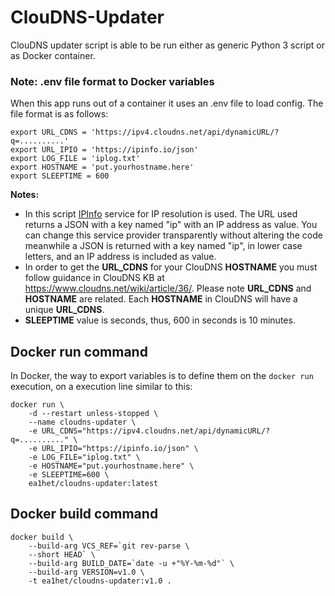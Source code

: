 # ClouDNS-Updater
ClouDNS updater script is able to be run either as generic Python 3 script or as Docker container. 

### Note: .env file format to Docker variables
When this app runs out of a container it uses an .env file to load config. The file format is as follows:

```
export URL_CDNS = 'https://ipv4.cloudns.net/api/dynamicURL/?q=..........'
export URL_IPIO = 'https://ipinfo.io/json'
export LOG_FILE = 'iplog.txt'
export HOSTNAME = 'put.yourhostname.here'
export SLEEPTIME = 600
```
____Notes:____ 
- In this script [IPInfo](https://ipinfo.io) service for IP resolution is used. The URL used returns a JSON with a key named "ip" with an IP address as value. You can change this service provider transparently without altering the code meanwhile a JSON is returned with a key named "ip", in lower case letters, and an IP address is included as value. 
- In order to get the __URL_CDNS__ for your ClouDNS __HOSTNAME__ you must follow guidance in ClouDNS KB at https://www.cloudns.net/wiki/article/36/. Please note __URL_CDNS__ and __HOSTNAME__ are related. Each __HOSTNAME__ in ClouDNS will have a unique __URL_CDNS__. 
- __SLEEPTIME__ value is seconds, thus, 600 in seconds is 10 minutes. 

## Docker run command
In Docker, the way to export variables is to define them on the ```docker run``` execution, on a execution line similar to this:

```
docker run \
    -d --restart unless-stopped \
    --name cloudns-updater \
    -e URL_CDNS="https://ipv4.cloudns.net/api/dynamicURL/?q=.........." \
    -e URL_IPIO="https://ipinfo.io/json" \
    -e LOG_FILE="iplog.txt" \
    -e HOSTNAME="put.yourhostname.here" \
    -e SLEEPTIME=600 \
    ea1het/cloudns-updater:latest 
```

## Docker build command
```
docker build \
    --build-arg VCS_REF=`git rev-parse \
    --short HEAD` \
    --build-arg BUILD_DATE=`date -u +"%Y-%m-%d"` \
    --build-arg VERSION=v1.0 \
    -t ea1het/cloudns-updater:v1.0 .
```
